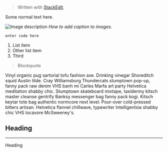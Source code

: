 


> Written with [StackEdit](https://stackedit.io/).

Some normal text here. 

![Image description](https://www.google.is/images/srpr/logo11w.png)
*How to add caption to images.*

    enter code here

 1. List item
 2. Other list item
 3. Third

> Blockquote

Vinyl organic pug sartorial tofu fashion axe. Drinking vinegar Shoreditch squid Austin tilde. Cray Williamsburg Thundercats stumptown pop-up, fanny pack raw denim VHS banh mi Carles Marfa art party Helvetica meditation shabby chic. Stumptown skateboard mixtape, taxidermy kitsch master cleanse gentrify Banksy messenger bag fanny pack kogi. Kitsch keytar tote bag authentic normcore next level. Pour-over cold-pressed bitters artisan. Helvetica flannel chillwave, typewriter Intelligentsia shabby chic VHS locavore McSweeney's.

## Heading ##
----------

Heading

